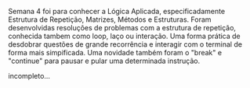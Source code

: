 Semana 4 foi para conhecer a Lógica Aplicada, especificadamente Estrutura de Repetição, Matrizes, Métodos e Estruturas.
Foram desenvolvidas resoluções de problemas com a estrutura de repetição, conhecida tambem como loop, laço ou interação. Uma forma prática de desdobrar questões de grande recorrência e interagir com o terminal de forma mais simpificada. Uma novidade também foram o "break" e "continue" para pausar e pular uma determinada instrução.


incompleto...